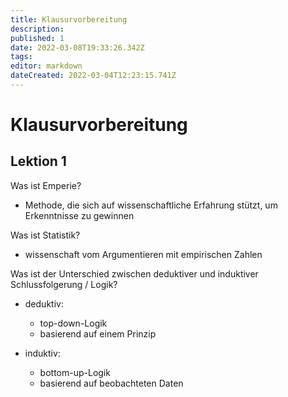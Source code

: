 ```yaml
---
title: Klausurvorbereitung
description: 
published: 1
date: 2022-03-08T19:33:26.342Z
tags: 
editor: markdown
dateCreated: 2022-03-04T12:23:15.741Z
---
```


# Klausurvorbereitung

## Lektion 1

Was ist Emperie?
- Methode, die sich auf wissenschaftliche Erfahrung stützt, um Erkenntnisse zu gewinnen

Was ist Statistik?
- wissenschaft vom Argumentieren mit empirischen Zahlen

Was ist der Unterschied zwischen deduktiver und induktiver Schlussfolgerung / Logik?
- deduktiv:
	- top-down-Logik
  - basierend auf einem Prinzip
  
- induktiv:
	- bottom-up-Logik
  - basierend auf beobachteten Daten

